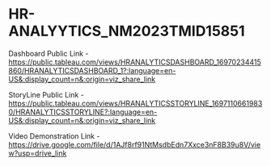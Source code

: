 # HR-ANALYYTICS_NM2023TMID15851


Dashboard Public Link - https://public.tableau.com/views/HRANALYTICSDASHBOARD_16970234415860/HRANALYTICSDASHBOARD_1?:language=en-US&:display_count=n&:origin=viz_share_link

StoryLine Public Link - https://public.tableau.com/views/HRANALYTICSSTORYLINE_16971106619830/HRANALYTICSSTORYLINE?:language=en-US&:display_count=n&:origin=viz_share_link


Video Demonstration Link - https://drive.google.com/file/d/1AJf8rf91NtMsdbEdn7Xxce3nF8B39u8V/view?usp=drive_link
